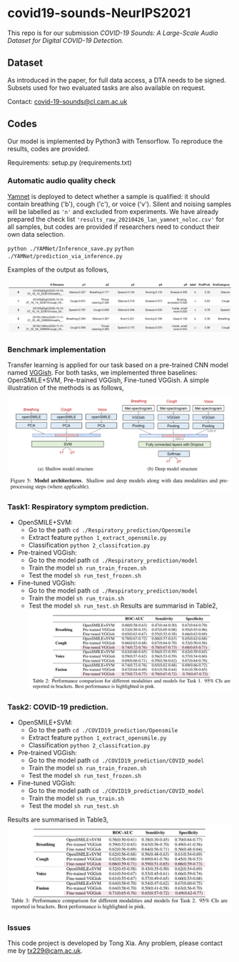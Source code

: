 # covid19-sounds-NeurIPS2021
This repo is for our submission *COVID-19 Sounds: A Large-Scale Audio Dataset for Digital COVID-19 Detection.*

## Dataset

As introduced in the paper, for full data access, a DTA needs to be signed. Subsets used for two evaluated tasks are also available on request.

Contact: covid-19-sounds@cl.cam.ac.uk

## Codes

Our model is implemented by Python3 with Tensorflow. To reproduce the results, codes are provided. 

Requirements: setup.py (requirements.txt)

### Automatic audio quality check

[Yamnet](https://www.tensorflow.org/hub/tutorials/yamnet) is deployed to detect whether a sample is qualified: it should contain breathing ('b'), cough ('c'), or voice ('v').  Silent and noising samples will be labelled as `'n'` and excluded from experiments.  We have already prepared the check list `'results_raw_20210426_lan_yamnet_noloc.csv'` for all samples, but codes are provided if researchers need to conduct their own data selection. 

`python ./YAMNet/Inference_save.py`
`python ./YAMNet/prediction_via_inference.py`

Examples of the output as follows,

![quality](./quality.png)



### Benchmark implementation

Transfer learning  is applied for our task based on a pre-trained CNN model named  [VGGish](https://modelzoo.co/model/audioset). For both tasks, we implemented three baselines: OpenSMILE+SVM, Pre-trained VGGish, Fine-tuned VGGish. A simple illustration of the methods is as follows,

![model](./model.png)

### Task1: Respiratory symptom prediction.
- OpenSMILE+SVM: 
  -   Go to the path `cd ./Respiratory_prediction/Opensmile`
  -   Extract feature `python 1_extract_opensmile.py`
  -   Classification `python 2_classifcation.py`
- Pre-trained VGGish: 
  - Go to the model path `cd ./Respiratory_prediction/model`
  - Train the model `sh run_train_frozen.sh` 
  - Test the model `sh run_test_frozen.sh` 
- Fine-tuned VGGish: 
  - Go to the model path `cd ./Respiratory_prediction/model`
  - Train the model `sh run_train.sh` 
  - Test the model `sh run_test.sh` 
Results are summarisd in Table2,
![model](./table2.png)
### Task2: COVID-19 prediction.
- OpenSMILE+SVM: 
  -   Go to the path `cd ./COVID19_prediction/Opensmile`
  -   Extract feature `python 1_extract_opensmile.py`
  -   Classification `python 2_classifcation.py`
- Pre-trained VGGish: 
  - Go to the model path `cd ./COVID19_prediction/COVID_model`
  - Train the model `sh run_train_frozen.sh` 
  - Test the model `sh run_test_frozen.sh` 
- Fine-tuned VGGish: 
  - Go to the model path `cd ./COVID19_prediction/COVID_model`
  - Train the model `sh run_train.sh` 
  - Test the model `sh run_test.sh` 

Results are summarised in Table3,
  ![model](./table3.png)


### Issues

This code project is developed by Tong Xia. Any problem, please contact me by tx229@cam.ac.uk.